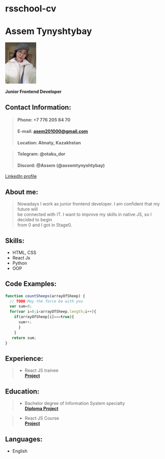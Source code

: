 # rsschool-cv

# Assem Tynyshtybay

<img src="/avatar.jpg" width="100px">

**Junior Frontend Developer**

## Contact Information:

> #### Phone: +7 776 205 84 70
>
> #### E-mail: asem201000@gmail.com
>
> #### Location: Almaty, Kazakhstan

> #### Telegram: @otaku_dor
>
> #### Discord: @Assem (@assemtynyshtybay)

[LinkedIn profile](https://www.linkedin.com/in/assem-tynyshtybay-1840b6207)

## About me:

> Nowadays I work as junior frontend developer. I am confident that my future will\
> be connected with IT. I want to improve my skills in native JS, so I decided to begin\
> from 0 and I got in Stage0.

## Skills:

* HTML, CSS
* React Js
* Python
* OOP

## Code Examples:

```javascript
function countSheeps(arrayOfSheep) {
  // TODO May the force be with you
  var sum=0;
  for(var i=0;i<arrayOfSheep.length;i++){
    if(arrayOfSheep[i]===true){
      sum++;
      }
    }
   return sum;
}
```

## Experience:

> * React JS trainee\
>   **[Project](https://github.com/assemtynyshtybay/Diploma)**

## Education:

> * Bachelor degree of Information System specialty\
>   **[Diploma Project](https://github.com/assemtynyshtybay/Diploma)**

> * React JS Course\
>   **[Project](https://github.com/assemtynyshtybay/job-qarastyr)**

## Languages:
* English
  
 
